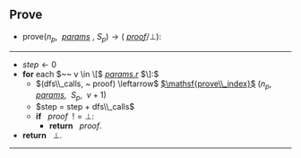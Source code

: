 ## Prove
- $\mathsf{prove} (n_p,~$ [$params$](#parameters) $, ~S_p) \rightarrow ($ [$proof$](#proof)$/ \bot)$:
---
- $step \leftarrow 0$
- **for** each $~~ v \in \[$ [$params.r$](#params-r) $\]:$
  - $(dfs\\_calls, ~ proof) \leftarrow$ [$\mathsf{prove\\_index}$](#prove-index) $(n_p,~$ [$params$](#parameters), $~S_p$, $~v+1)$
  - $step = step + dfs\\_calls$
  - **if** $~~ proof ~~!= \bot:$
    - **return** $~~ proof.$
- **return** $~~ \bot.$
---
